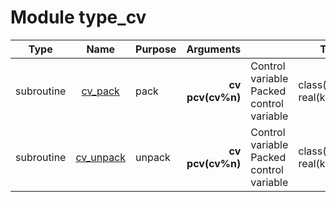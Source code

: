 # Module type_cv

| Type | Name | Purpose | Arguments |     | Type | Intent |
| :--: | :--: | :------ | ----: | :-------- | :--: | :----: |
| subroutine | [cv_pack](https://github.com/JCSDA/saber/tree/develop/src/saber/bump/type_cv.F90#L37) | pack | **cv**<br>**pcv(cv%n)** |  Control variable<br> Packed control variable | class(cv_type)<br>real(kind_real) | in<br>out |
| subroutine | [cv_unpack](https://github.com/JCSDA/saber/tree/develop/src/saber/bump/type_cv.F90#L65) | unpack | **cv**<br>**pcv(cv%n)** |  Control variable<br> Packed control variable | class(cv_type)<br>real(kind_real) | inout<br>in |
